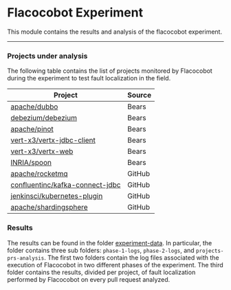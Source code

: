 # Flacocobot Experiment

This module contains the results and analysis of the flacocobot experiment.

---------------------------------------------------------------

### Projects under analysis

The following table contains the list of projects monitored by Flacocobot during the experiment to test fault localization in the field.

| Project                                                                                                 | Source |
|---------------------------------------------------------------------------------------------------------|--------|
| [apache/dubbo](https://github.com/apache/dubbo)                                                         | Bears  |
| [debezium/debezium](https://github.com/debezium/debezium)                                               | Bears  |
| [apache/pinot](https://github.com/apache/pinot)                                                         | Bears  |
| [vert-x3/vertx-jdbc-client](https://github.com/vert-x3/vertx-jdbc-client)                               | Bears  |
| [vert-x3/vertx-web](https://github.com/vert-x3/vertx-web)                                               | Bears  |
| [INRIA/spoon](https://github.com/INRIA/spoon)                                                           | Bears  |
| [apache/rocketmq](https://github.com/apache/rocketmq)                                                   | GitHub |
| [confluentinc/kafka-connect-jdbc](https://github.com/confluentinc/kafka-connect-jdbc)                   | GitHub |
| [jenkinsci/kubernetes-plugin](https://github.com/jenkinsci/kubernetes-plugin)                           | GitHub |
| [apache/shardingsphere](https://github.com/apache/shardingsphere)                                       | GitHub |

### Results

The results can be found in the folder [experiment-data](experiment-data). In particular, the folder contains three sub folders: `phase-1-logs`, `phase-2-logs`, and `projects-prs-analysis`. The first two folders contain the log files associated with the execution of Flacocobot in two different phases of the experiment. The third folder contains the results, divided per project, of fault localization performed by Flacocobot on every pull request analyzed.
